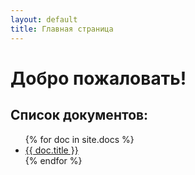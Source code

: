 ```yaml
---
layout: default
title: Главная страница
---
```


# Добро пожаловать!

## Список документов:

<ul>
{% for doc in site.docs %}
  <li><a href="{{ doc.url }}">{{ doc.title }}</a></li>
{% endfor %}
</ul>
